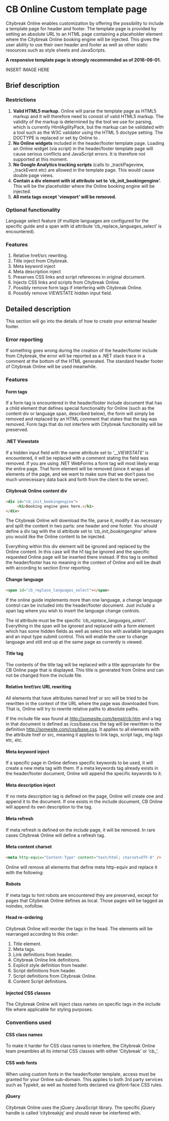 # CB Online Custom template page

Citybreak Online enables customization by offering the possibility to include a template page for header and footer. The template page is provided by setting an absolute URL to an HTML page containing a placeholder element where the Citybreak Online booking engine will be injected. This gives the user ability to use their own header and footer as well as other static resources such as style sheets and JavaScripts. 

**A responsive template page is strongly recommended as of 2016-06-01.**

INSERT IMAGE HERE


## Brief description

### Restrictions

1. **Valid HTML5 markup.** Online will parse the template page as HTML5 markup and it will therefore need to consist of valid HTML5 markup. The validity of the markup is determined by the tool we use for parsing, which is currently HtmlAgilityPack, but the markup can be validated with a tool such as the W3C validator using the HTML 5 doctype setting. The DOCTYPE is replaced or set by Online to <!DOCTYPE html>.
2. **No Online widgets** included in the header/footer template page. Loading an Online widget (via script) in the header/footer template page will cause serious conflicts and JavaScript errors. It is therefore not supported at this moment.
3. **No Google Analytics tracking scripts** (calls to _trackPageview, _trackEvent etc) are allowed in the template page. This would cause double page views.
4. **Contain a div element with id attribute set to ‘cb_init_bookingengine’.** This will be the placeholder where the Online booking engine will be injected.
5. **All meta tags except 'viewport' will be removed.**

### Optional functionality
Language select feature (if multiple languages are configured for the specific guide and a span with id attribute ‘cb_replace_languages_select’ is encountered).

### Features

1. Relative href/src rewriting.
2. Title inject from Citybreak.
3. Meta keyword inject
4. Meta description inject
5. Preserves CSS links and script references in original document.
6. Injects CSS links and scripts from Citybreak Online.
7. Possibly remove form tags if interfering with Citybreak Online.
8. Possibly remove VIEWSTATE hidden input field.


## Detailed description
This section will go into the details of how to create your external header footer.

### Error reporting
If something goes wrong during the creation of the header/footer include from Citybreak, the error will be reported as a .NET stack trace in a comment at the bottom of the HTML generated. The standard header footer of Citybreak Online will be used meanwhile.

### Features
#### Form tags
If a form tag is encountered in the header/footer include document that has a child element that defines special functionality for Online (such as the content div or language span, described below), the form will simply be removed and replaced by an HTML comment that states that the tag was removed. Form tags that do not interfere with Citybreak functionality will be preserved.

#### .NET Viewstate
If a hidden input field with the name attribute set to *‘__VIEWSTATE’* is encountered, it will be replaced with a comment stating the field was removed. If you are using .NET WebForms a form tag will most likely wrap the entire page. That form element will be removed (since it wraps all elements of the page, and we want to make sure that we don’t pass too much unnecessary data back and forth from the client to the server).

#### Citybreak Online content div

```html
<div id="cb_init_bookingengine"> 
     <h1>Booking engine goes here.</h1> 
</div>
```

The Citybreak Online will download the file, parse it, modify it as necessary and split the content in two parts: one header and one footer. You should define a div tag with the id attribute set to *‘cb_init_bookingengine’*  where you would like the Online content to be injected.

Everything within this div element will be ignored and replaced by the Online content. In this case will the h1 tag be ignored and the specific requested Online page will be inserted there instead. If this tag is omitted the header/footer has no meaning in the context of Online and will be dealt with according to section Error reporting.

#### Change language

```html
<span id="cb_replace_languages_select"></span> 
```

If the online guide implements more than one language, a change language control can be included into the header/footer document. Just include a span tag where you wish to insert the language change controls.

The id attribute must be the specific *‘cb_replace_languages_select’*. Everything in the span will be ignored and replaced with a form element which has some hidden fields as well as select box with available languages and an input type submit control. This will enable the user to change language and still end up at the same page as currently is viewed.

#### Title tag
The contents of the title tag will be replaced with a title appropriate for the CB Online page that is displayed. This title is generated from Online and can not be changed from the include file.

#### Relative href/src URL rewriting
All elements that have attributes named href or src will be tried to be rewritten in the context of the URL where the page was downloaded from. That is, Online will try to rewrite relative paths to absolute paths.

If the include file was found at http://somesite.com/templ/cb.htm and a tag in that document is defined as /css/base.css the tag will be rewritten to the definition http://somesite.com/css/base.css. It applies to all elements with the attribute href or src, meaning it applies to link tags, script tags, img tags etc, etc.

#### Meta keyword inject
If a specific page in Online defines specific keywords to be used, it will create a new meta tag with them. If a meta keywords tag already exists in the header/footer document, Online will append the specific keywords to it.

#### Meta description inject
If no meta description tag is defined on the page, Online will create one and append it to the document. If one exists in the include document, CB Online will append its own description to the tag.

#### Meta refresh
If meta refresh is defined on the include page, it will be removed. In rare cases Citybreak Online will define a refresh tag.

#### Meta content charset

```html
<meta http-equiv="Content-Type" content="text/html; charset=UTF-8" />
```

Online will remove all elements that define meta http-equiv and replace it with the following: 

#### Robots
If meta tags to hint robots are encountered they are preserved, except for pages that Citybreak Online defines as local. Those pages will be tagged as noindex, nofollow.

#### Head re-ordering
Citybreak Online will reorder the tags in the head. The elements will be rearranged according to 
this order:

1. Title element.
2. Meta tags.
3. Link definitions from header.
4. Citybreak Online link definitions.
5. Explicit style definition from header.
6. Script definitions from header.
7. Script definitions from Citybreak Online.
8. Content Script definitions.

#### Injected CSS classes
The Citybreak Online will inject class names on specific tags in the include file where applicable for styling purposes.


### Conventions used

#### CSS class names
To make it harder for CSS class names to interfere, the Citybreak Online team preambles all its internal CSS classes with either ‘Citybreak’ or ‘cb_’.

#### CSS web fonts
When using custom fonts in the header/footer template, access must be granted for your Online sub-domain. This applies to both 3rd party services such as Typekit, as well as hosted fonts declared via @font-face CSS rules.

#### jQuery
Citybreak Online uses the jQuery JavaScript library. The specific jQuery handle is called ‘citybreakjq’ and should never be interfered with.
